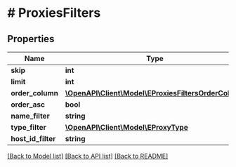 # # ProxiesFilters

## Properties

Name | Type | Description | Notes
------------ | ------------- | ------------- | -------------
**skip** | **int** |  | [optional]
**limit** | **int** |  | [optional]
**order_column** | [**\OpenAPI\Client\Model\EProxiesFiltersOrderColumn**](EProxiesFiltersOrderColumn.md) |  | [optional]
**order_asc** | **bool** |  | [optional]
**name_filter** | **string** |  | [optional]
**type_filter** | [**\OpenAPI\Client\Model\EProxyType**](EProxyType.md) |  | [optional]
**host_id_filter** | **string** |  | [optional]

[[Back to Model list]](../../README.md#models) [[Back to API list]](../../README.md#endpoints) [[Back to README]](../../README.md)
